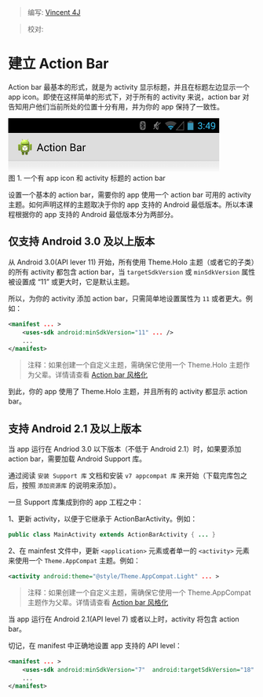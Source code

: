> 编写: [Vincent 4J](http://github.com/vincent4j)

> 校对:

# 建立 Action Bar

Action bar 最基本的形式，就是为 activity 显示标题，并且在标题左边显示一个 app icon。即使在这样简单的形式下，对于所有的 activity 来说，action bar 对告知用户他们当前所处的位置十分有用，并为你的 app 保持了一致性。  
  
![actionbar-basic](actionbar-basic.png)     
图 1. 一个有 app icon 和 activity 标题的 action bar

设置一个基本的 action bar，需要你的 app 使用一个 action bar 可用的 activity 主题。如何声明这样的主题取决于你的 app 支持的 Android 最低版本。所以本课程根据你的 app 支持的 Android 最低版本分为两部分。

## 仅支持 Android 3.0 及以上版本

从 Android 3.0(API lever 11) 开始，所有使用 Theme.Holo 主题（或者它的子类）的所有 activity 都包含 action bar，当 `targetSdkVersion` 或 `minSdkVersion` 属性被设置成 “11” 或更大时，它是默认主题。

所以，为你的 activity 添加 action bar，只需简单地设置属性为 `11` 或者更大。例如：

```xml
<manifest ... >
    <uses-sdk android:minSdkVersion="11" ... />
    ...
</manifest>
```

>注释：如果创建一个自定义主题，需确保它使用一个 Theme.Holo 主题作为父辈。详情请查看 [Action bar 风格化](styling.html)

到此，你的 app 使用了 Theme.Holo 主题，并且所有的 activity 都显示 action bar。

## 支持 Android 2.1 及以上版本

当 app 运行在 Andriod 3.0 以下版本（不低于 Android 2.1）时，如果要添加 action bar，需要加载 Android Support 库。

通过阅读 `安装 Support 库` 文档和安装 `v7 appcompat 库` 来开始（下载完库包之后，按照 `添加资源库` 的说明来添加）。

一旦 Support 库集成到你的 app 工程之中：

1、更新 activity，以便于它继承于 ActionBarActivity。例如：

```java    
public class MainActivity extends ActionBarActivity { ... }     
```  

2、在 mainfest 文件中，更新 `<application>` 元素或者单一的 `<activity>` 元素来使用一个 `Theme.AppCompat` 主题。例如：

```xml
<activity android:theme="@style/Theme.AppCompat.Light" ... >
```

>注释：如果创建一个自定义主题，需确保它使用一个 Theme.AppCompat 主题作为父辈。详情请查看 [Action bar 风格化](styling.html)

当 app 运行在 Android 2.1(API level 7) 或者以上时，activity 将包含 action bar。

切记，在 manifest 中正确地设置 app 支持的 API level：

```xml
<manifest ... >
    <uses-sdk android:minSdkVersion="7"  android:targetSdkVersion="18" />
    ...
</manifest>
```

